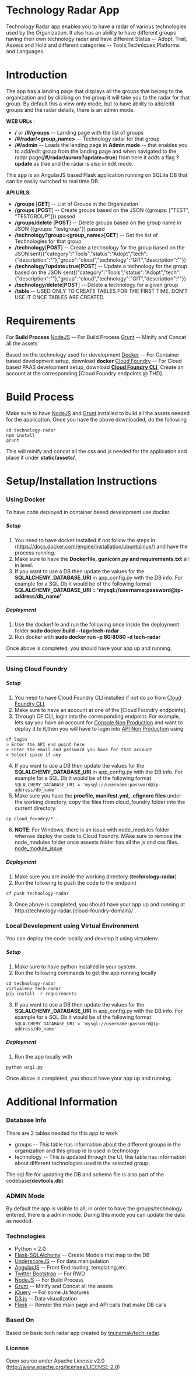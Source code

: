 # Technology Radar App

Technology Radar app enables you to have a radar of various technologies used by the Organization.
 It also has an ability to have different groups having their own technology radar and have different Status
  -- Adopt, Trail, Assess and Hold and  different categories -- Tools,Techniques,Platforms and Languages.


# Introduction
The app has a landing page that displays all the groups that belong to the organization and by clicking on the group
 it will take you to the radar for that group. By default this a view only mode, but to have ability to add/edit groups
  and the radar details, there is an admin mode.


**WEB URLs**  :

* **/** or **/#/groups** -- Landing page  with the list of groups
* **/#/radar/<group_name>** -- Technology radar for that group
* **/#/admin** -- Loads the landing page in **Admin mode** -- that enables you to add/edit group from the landing page and when navigated to the radar page(**/#/radar/aurora?update=true**) from here it adds a flag **?update** as true and the radar is also in edit mode.

This app is an AngularJS based Flask application running on SQLite DB that can be easily switched to real time DB.


**API URLS**:

* **/groups** [**GET**] -- List of Groups in the Organization
* **/groups** [**POST**] -- Create groups based on the JSON  ({groups: ["TEST", "TESTGROUP"]}) passed
* **/groups/delete** [**POST**] -- Delete groups based on the  group name in JSON  ({groups: "testgroup"}) passed
* **/technology?group=<group_name>**[**GET**] -- Get the list of Technologies for that group
* **/technology**[**POST**] -- Create a technology for the group based on the JSON sent({"category":"Tools","status":"Adopt","tech":{"description":""},"group":"cloud","technology":"GIT","description":""})
* **/technology?update=true**[**POST**] -- Update a technology for the group based on the JSON sent({"category":"Tools","status":"Adopt","tech":{"description":""},"group":"cloud","technology":"GIT","description":""})
* **/technology/delete**[**POST**] -- Delete a technology for a given group
* **/table** -- USED ONLY TO CREATE TABLES FOR THE FIRST TIME. DON'T USE IT ONCE TABLES ARE CREATED.

# Requirements
 For **Build Process**
   [NodeJS] -- For Build Process
   [Grunt] -- Minify and Concat all the assets

Based on the technology used for development
   [Docker] -- For Container based development setup, download **docker**
   [Cloud Foundry] -- For Cloud based PAAS development setup, download **[Cloud Foundry CLI]**, Create an account at the corresponding [Cloud Foundry endpoints @ THD].

# Build Process
Make sure to have [NodeJS] and [Grunt] installed to build all the assets needed for the application. Once you have the above downloaded, do the following

```
cd technology-radar
npm install
grunt
```

This will minify and concat all the css and js needed for the application and place it under **static/assets/**.

# Setup/Installation Instructions

### Using Docker
To have code deployed in container based development use docker.

##### Setup

1. You need to have docker installed if not follow the steps in (https://docs.docker.com/engine/installation/ubuntulinux/) and have the process running.
2. Make sure to have the **Dockerfile, gunicorn.py and requirements.txt** all in level.
3. If you want to use a DB then update the values for the **SQLALCHEMY_DATABASE_URI** in app_config.py with the DB info. For example for a SQL Db it would be of the following format
    **SQLALCHEMY_DATABASE_URI = 'mysql://username:password@ip-address/db_name'**

##### Deployment
1. Use the dockerfile and run the following once inside the deployment folder
      **sudo docker build --tag=tech-radar .**
2. Run docker with
      **sudo docker run -p 80:8080 -d tech-radar**

Once above is completed, you should have your app up and running.

---
### Using Cloud Foundry

##### Setup
1. You need to have Cloud Foundry CLI installed if not do so from [Cloud Foundry CLI].
2. Make sure to have an account at one of the [Cloud Foundry endpoints].
3. Through CF CLI, login into the corresponding endpoint. For example, lets say you have an account for   [Console Non Production]  and want to deploy it to it,then you will have to login into [API Non Production] using

```
cf login
> Enter the API end point here
> Enter the email and password you have for that account
> Select space if any
```

4. If you want to use a DB then update the values for the **SQLALCHEMY_DATABASE_URI** in app_config.py with the DB info. For example for a SQL Db it would be of the following format
    `SQLALCHEMY_DATABASE_URI = 'mysql://username:password@ip-address/db_name'`
5. Make sure you have the **procfile, manifest.yml, .cfignore files** under the working directory, copy the files from cloud_foundry folder into the current directory.

```
cp cloud_foundry/* .
```

6. **NOTE**: For Windows, there is an issue with node_modules folder whenwe deploy the code to Cloud Foundry. MAke sure to remove the node_modules folder once assests folder has all the js and css files. [node_module_issue]

##### Deployment
1. Make sure you are inside the working directory (**technology-radar**)
2. Run the following to push the code to the endpoint

```
cf push technology-radar
```

3. Once above is completed, you should have your app up and running at http://technology-radar.{cloud-foundry-domain}/ .

### Local Development using Virtual Environment
You can deploy the code locally and develop it using virtualenv.

##### Setup

1. Make sure to have python installed in your system.
2. Run the following commands to get the app running locally

```
cd technology-radar
virtualenv tech-radar
pip install -r requirements
```

3. If you want to use a DB then update the values for the **SQLALCHEMY_DATABASE_URI** in app_config.py with the DB info. For example for a SQL Db it would be of the following format
    `SQLALCHEMY_DATABASE_URI = 'mysql://username:password@ip-address/db_name'`

##### Deployment
1. Run the app locally with

```
python wsgi.py
```

Once above is completed, you should have your app up and running.

# Additional Information
### Database Info
There are 2 tables needed for this app to work

 * groups --  This table has information about the different groups in the organization and this group id is used in technology
 * technology -- This is updated through the UI, this table has information about different technologies used in the selected group.

The sql file for updating the DB and schema file is also part of the codebase(**devtools.db**)

### ADMIN Mode
By default the app is visible to all, in order to have the groups/technology entered, there is a admin mode. During this mode you can update the data as needed.

### Technologies
* Python > 2.0
* [Flask-SQLAlchemy] -- Create Models that map to the DB
* [UnderscoreJS] -- For data manipulation
* [AngularJS] -- Front End routing, templating,etc.
* [Twitter Bootstrap] -- For RWD
* [NodeJS] --  For Build Process
* [Grunt] -- Minify and Concat all the assets
* [jQuery] -- For some Js features
* [D3.js] -- Data visualization
* [Flask] -- Render the main page and API calls that make DB calls

### Based On
 Based on basic tech radar app created by [tnunamak/tech-radar].




### License

Open source under Apache License v2.0 (http://www.apache.org/licenses/LICENSE-2.0)




   [NodeJS]: <http://nodejs.org>
   [Twitter Bootstrap]: <http://twitter.github.com/bootstrap/>
   [jQuery]: <http://jquery.com>
   [AngularJS]: <http://angularjs.org>
   [Grunt]: <http://gruntjs.com>
   [D3.js]: <http://d3js.org>
   [UnderscoreJS]:  <http://underscorejs.org/#>
   [Flask]: <flask.pocoo.org>
   [Flask-SQLAlchemy]: <flask-sqlalchemy.pocoo.org/>
   [tnunamak/tech-radar]:<https://github.com/tnunamak/tech-radar.git>
   [Docker]: <https://docs.docker.com/engine/installation/ubuntulinux/>
   [Cloud Foundry]: <http://pivotal.io/platform>
   [Cloud Foundry CLI]: <https://console.run.pivotal.io/tools>
   [Console Non Production]: <https://console.run-np.homedepot.com>
   [API Non Production]: <https://api.run-np.homedepot.com>
   [node_module_issue]:<https://developer.ibm.com/answers/questions/29227/why-is-cf-push-choking-on-a-file-thats-in-cfignore.html>
